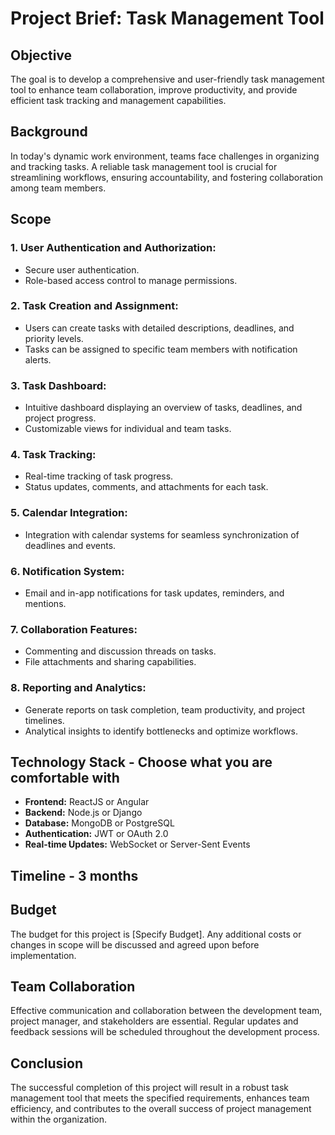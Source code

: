 # Project Brief: Task Management Tool

## Objective
The goal is to develop a comprehensive and user-friendly task management tool to enhance team collaboration, improve productivity, and provide efficient task tracking and management capabilities.

## Background
In today's dynamic work environment, teams face challenges in organizing and tracking tasks. A reliable task management tool is crucial for streamlining workflows, ensuring accountability, and fostering collaboration among team members.

## Scope
### 1. User Authentication and Authorization:
   - Secure user authentication.
   - Role-based access control to manage permissions.

### 2. Task Creation and Assignment:
   - Users can create tasks with detailed descriptions, deadlines, and priority levels.
   - Tasks can be assigned to specific team members with notification alerts.

### 3. Task Dashboard:
   - Intuitive dashboard displaying an overview of tasks, deadlines, and project progress.
   - Customizable views for individual and team tasks.

### 4. Task Tracking:
   - Real-time tracking of task progress.
   - Status updates, comments, and attachments for each task.

### 5. Calendar Integration:
   - Integration with calendar systems for seamless synchronization of deadlines and events.

### 6. Notification System:
   - Email and in-app notifications for task updates, reminders, and mentions.

### 7. Collaboration Features:
   - Commenting and discussion threads on tasks.
   - File attachments and sharing capabilities.

### 8. Reporting and Analytics:
   - Generate reports on task completion, team productivity, and project timelines.
   - Analytical insights to identify bottlenecks and optimize workflows.

## Technology Stack - Choose what you are comfortable with
   - **Frontend:** ReactJS or Angular
   - **Backend:** Node.js or Django
   - **Database:** MongoDB or PostgreSQL
   - **Authentication:** JWT or OAuth 2.0
   - **Real-time Updates:** WebSocket or Server-Sent Events

## Timeline - 3 months

## Budget
The budget for this project is [Specify Budget]. Any additional costs or changes in scope will be discussed and agreed upon before implementation.

## Team Collaboration
Effective communication and collaboration between the development team, project manager, and stakeholders are essential. Regular updates and feedback sessions will be scheduled throughout the development process.

## Conclusion
The successful completion of this project will result in a robust task management tool that meets the specified requirements, enhances team efficiency, and contributes to the overall success of project management within the organization.
